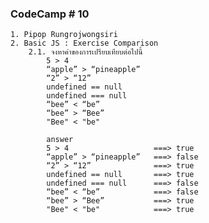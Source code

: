### CodeCamp # 10
    1. Pipop Rungrojwongsiri
    2. Basic JS : Exercise Comparison
        2.1. จงหาค่าของการเปรียบเทียบต่อไปนี้
            5 > 4
            “apple” > “pineapple”
            “2” > “12”
            undefined == null
            undefined === null
            “bee” < “be”
            “bee” > “Bee”
            "Bee" < "be"

            answer
            5 > 4                   ===> true
            “apple” > “pineapple”   ===> false
            “2” > “12”              ===> true
            undefined == null       ===> true
            undefined === null      ===> false
            “bee” < “be”            ===> false
            “bee” > “Bee”           ===> true
            "Bee" < "be"            ===> true
